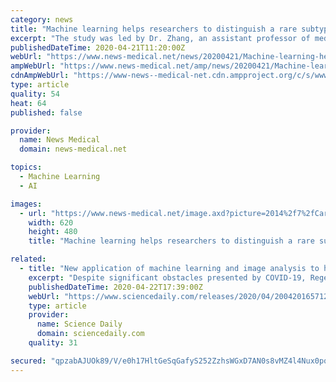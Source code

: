 ```yaml
---
category: news
title: "Machine learning helps researchers to distinguish a rare subtype of kidney cancer"
excerpt: "The study was led by Dr. Zhang, an assistant professor of medical and molecular genetics at IU School of Medicine. The work focuses on the application of machine learning and image analysis to help researchers distinguish a rare subtype of kidney cancer (translocational renal cell carcinoma, or tRCC) from other subtypes by examining the ..."
publishedDateTime: 2020-04-21T11:20:00Z
webUrl: "https://www.news-medical.net/news/20200421/Machine-learning-helps-researchers-to-distinguish-a-rare-subtype-of-kidney-cancer.aspx"
ampWebUrl: "https://www.news-medical.net/amp/news/20200421/Machine-learning-helps-researchers-to-distinguish-a-rare-subtype-of-kidney-cancer.aspx"
cdnAmpWebUrl: "https://www-news--medical-net.cdn.ampproject.org/c/s/www.news-medical.net/amp/news/20200421/Machine-learning-helps-researchers-to-distinguish-a-rare-subtype-of-kidney-cancer.aspx"
type: article
quality: 54
heat: 64
published: false

provider:
  name: News Medical
  domain: news-medical.net

topics:
  - Machine Learning
  - AI

images:
  - url: "https://www.news-medical.net/image.axd?picture=2014%2f7%2fCarcinoma-620x480.jpg"
    width: 620
    height: 480
    title: "Machine learning helps researchers to distinguish a rare subtype of kidney cancer"

related:
  - title: "New application of machine learning and image analysis to help distinguish a rare subtype of kidney cancer"
    excerpt: "Despite significant obstacles presented by COVID-19, Regenstrief Institute Affiliated Scientist Jie Zhang, PhD, Regenstrief Institute Research Scientist Kun Huang, PhD, both Indiana University School of Medicine faculty members, and Jun Cheng, PhD of Shenzhen University conducted a study applying machine learning and image analysis to ..."
    publishedDateTime: 2020-04-22T17:39:00Z
    webUrl: "https://www.sciencedaily.com/releases/2020/04/200420165712.htm"
    type: article
    provider:
      name: Science Daily
      domain: sciencedaily.com
    quality: 31

secured: "qpzabAJUOk89/V/e0h17HltGeSqGafyS252ZzhsWGxD7AN0s8vMZ4l4Nux0pqbEgPUmvgTcRLNoheeTGl8tLXOmEiZploCVKH1BMRIXKWvIumsKqBR6LLTUxTF2wd/w/jZORgKwQ75HHLN8uFYHweQEhdkVmE0IepRphTU9Fs7bk0m1QhzxduAeJ7OWxNXGQGm+4Jb2ENM4XJoZe5FGTfrdY/xqnIwOdE2kMVgjioNLZtenqCi9tjrP6PAT4X50f0rdkhCWmxDxtBfVGxfLRQy2rgYVxT2j0/n186oDICVh8djGQT944h5W9+/4VRs8PSW+Zx9VkudXxUsutl6b7ndiULub7drQNgk0nfhMDDoHoo8O2AtzJMD9rBzF4FfodF1uhVFn20jQ8GTqZJ2z7RK+fqwE2aoC5vJU1qV+ZnnukoFqID0QeN/tUQ13MgJ3AgMt8gHqJE6JOcE9dPqfZfmhtn905i6QsThtitCBSCgY=;dOir86jlTWWdtxTdIKkL1w=="
---
```


